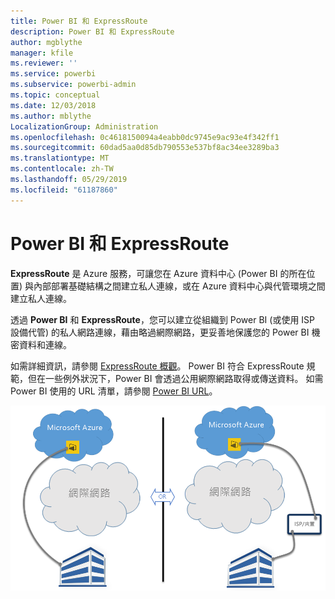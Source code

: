 ```yaml
---
title: Power BI 和 ExpressRoute
description: Power BI 和 ExpressRoute
author: mgblythe
manager: kfile
ms.reviewer: ''
ms.service: powerbi
ms.subservice: powerbi-admin
ms.topic: conceptual
ms.date: 12/03/2018
ms.author: mblythe
LocalizationGroup: Administration
ms.openlocfilehash: 0c4618150094a4eabb0dc9745e9ac93e4f342ff1
ms.sourcegitcommit: 60dad5aa0d85db790553e537bf8ac34ee3289ba3
ms.translationtype: MT
ms.contentlocale: zh-TW
ms.lasthandoff: 05/29/2019
ms.locfileid: "61187860"
---
```

# <a name="power-bi-and-expressroute"></a>Power BI 和 ExpressRoute

**ExpressRoute** 是 Azure 服務，可讓您在 Azure 資料中心 (Power BI 的所在位置) 與內部部署基礎結構之間建立私人連線，或在 Azure 資料中心與代管環境之間建立私人連線。

透過 **Power BI** 和 **ExpressRoute**，您可以建立從組織到 Power BI (或使用 ISP 設備代管) 的私人網路連線，藉由略過網際網路，更妥善地保護您的 Power BI 機密資料和連線。

如需詳細資訊，請參閱 [ExpressRoute 概觀](/azure/expressroute/expressroute-introduction)。 Power BI 符合 ExpressRoute 規範，但在一些例外狀況下，Power BI 會透過公用網際網路取得或傳送資料。 如需 Power BI 使用的 URL 清單，請參閱 [Power BI URL](power-bi-whitelist-urls.md)。

![ExpressRoute 圖表](media/service-admin-power-bi-expressroute/pbi_expressroute_1.png)
